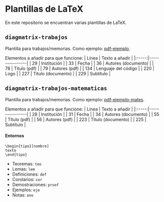 # Plantillas de LaTeX

En este repositorio se encuentran varias plantillas de LaTeX.

## `diagmatrix-trabajos`

Plantilla para trabajos/memorias. Como ejemplo: [pdf-ejemplo](ejemplos/diagmatrix-trabajos.pdf).

Elementos a añadir para que funcione:
| Línea | Texto a añadir |
|:-----:|----------------|
| 29 | Institución |
| 33 | Fecha |
| 36 | Autores (documento) |
| 78 | Título (pdf) |
| 79 | Autores (pdf) |
| 134 | Lenguaje del código |
| 220 | Logo |
| 227 | Título (documento) |
| 229 | Subtítulo |

## `diagmatrix-trabajos-matematicas`

Plantilla para trabajos/memorias. Como ejemplo: [pdf-ejemplo-mates](ejemplos/diagmatrix-trabajos-matematicas.pdf).

Elementos a añadir para que funcione:
| Línea | Texto a añadir |
|:-----:|----------------|
| 28 | Institución |
| 31 | Fecha |
| 34 | Autores (documento) |
| 55 | Título (pdf) |
| 56 | Autores (pdf) |
| 223 | Título (documento) |
| 225 | Subtítulo |

#### Entornos
```
\begin{tipo}[nombre]
texto
\end{tipo}
```
 - Teoremas: `teo`
 - Lemas: `lem`
 - Definiciones: `def`
 - Corolarios: `cor`
 - Demostraciones: `proof`
 - Ejemplos: `eje`
 - Notas: `ano`